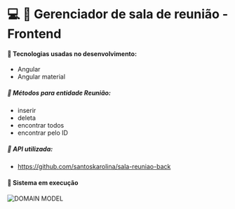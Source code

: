 # :computer: :pushpin: Gerenciador de sala de reunião - Frontend

#### :small_blue_diamond: Tecnologias usadas no desenvolvimento:
- Angular
- Angular material

##### :small_blue_diamond: Métodos para entidade Reunião:
- inserir
- deleta
- encontrar todos
- encontrar pelo ID

##### :small_blue_diamond: API utilizada:
- https://github.com/santoskarolina/sala-reuniao-back

#### :small_blue_diamond: Sistema em execução
![DOMAIN MODEL](https://github.com/anna104016/html/blob/main/html/servicos.gif)
